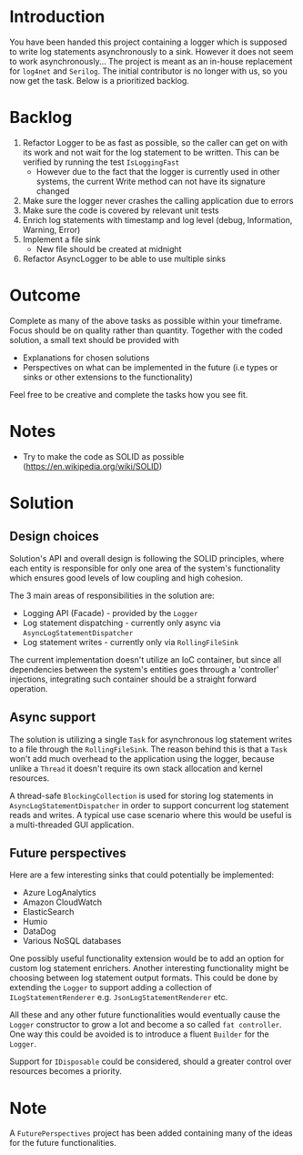 # Introduction 
You have been handed this project containing a logger which is supposed to write log statements asynchronously to a sink. However it does not seem to work asynchronously... The project is meant as an in-house replacement for `log4net` and `Serilog`. The initial contributor is no longer with us, so you now get the task.
Below is a prioritized backlog. 

# Backlog

1. Refactor Logger to be as fast as possible, so the caller can get on with its work and not wait for the log statement to be written. This can be verified by running the test `IsLoggingFast`
    *  However due to the fact that the logger is currently used in other systems, the current Write method can not have its signature changed
2. Make sure the logger  never crashes the calling application due to errors
3. Make sure the code is covered by relevant unit tests
4. Enrich log statements with timestamp and log level (debug, Information, Warning, Error)
5. Implement a file sink
    * New file should be created at midnight
6. Refactor AsyncLogger to be able to use multiple sinks

# Outcome
Complete as many of the above tasks as possible within your timeframe. Focus should be on quality rather than quantity. Together with the coded solution, a small text should be provided with

* Explanations for chosen solutions
* Perspectives on what can be implemented in the future (i.e types or sinks or other extensions to the functionality)

Feel free to be creative and complete the tasks how you see fit.

# Notes
* Try to make the code as SOLID as possible (https://en.wikipedia.org/wiki/SOLID)


# Solution

## Design choices
Solution's API and overall design is following the SOLID principles, where each entity is responsible for only one area of the system's functionality which ensures good levels of low coupling and high cohesion.

The 3 main areas of responsibilities in the solution are:
- Logging API (Facade) - provided by the `Logger`
- Log statement dispatching - currently only async via `AsyncLogStatementDispatcher`
- Log statement writes - currently only via `RollingFileSink`

The current implementation doesn't utilize an IoC container, but since all dependencies between the system's entities goes through a 'controller' injections, integrating such container should be a straight forward operation.

## Async support
The solution is utilizing a single `Task` for asynchronous log statement writes to a file through the `RollingFileSink`. The reason behind this is that a `Task` won't add much overhead to the application using the logger, because unlike a `Thread` it doesn't require its own stack allocation and kernel resources. 

A thread-safe `BlockingCollection` is used for storing log statements in `AsyncLogStatementDispatcher` in order to support concurrent log statement reads and writes. A typical use case scenario where this would be useful is a multi-threaded GUI application.

## Future perspectives
Here are a few interesting sinks that could potentially be implemented:
- Azure LogAnalytics
- Amazon CloudWatch
- ElasticSearch
- Humio
- DataDog
- Various NoSQL databases

One possibly useful functionality extension would be to add an option for custom log statement enrichers.
Another interesting functionality might be choosing between log statement output formats. This could be done by extending the `Logger` to support adding a collection of `ILogStatementRenderer` e.g. `JsonLogStatementRenderer` etc.

All these and any other future functionalities would eventually cause the `Logger` constructor to grow a lot and become a so called `fat controller`. One way this could be avoided is to introduce a fluent `Builder` for the `Logger`.

Support for `IDisposable` could be considered, should a greater control over resources becomes a priority.

# Note
A `FuturePerspectives` project has been added containing many of the ideas for the future functionalities.
